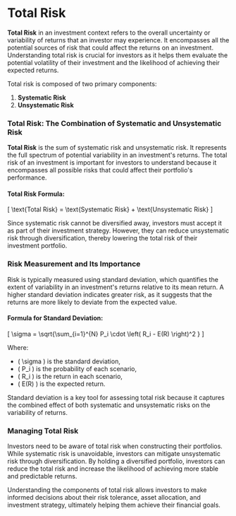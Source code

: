 # Total Risk

**Total Risk** in an investment context refers to the overall uncertainty or variability of returns that an investor may experience. It encompasses all the potential sources of risk that could affect the returns on an investment. Understanding total risk is crucial for investors as it helps them evaluate the potential volatility of their investment and the likelihood of achieving their expected returns.

Total risk is composed of two primary components:

1. **Systematic Risk**
2. **Unsystematic Risk**

### Total Risk: The Combination of Systematic and Unsystematic Risk

**Total Risk** is the sum of systematic risk and unsystematic risk. It represents the full spectrum of potential variability in an investment's returns. The total risk of an investment is important for investors to understand because it encompasses all possible risks that could affect their portfolio's performance.

#### Total Risk Formula:
\[
\text{Total Risk} = \text{Systematic Risk} + \text{Unsystematic Risk}
\]

Since systematic risk cannot be diversified away, investors must accept it as part of their investment strategy. However, they can reduce unsystematic risk through diversification, thereby lowering the total risk of their investment portfolio.

### Risk Measurement and Its Importance

Risk is typically measured using standard deviation, which quantifies the extent of variability in an investment's returns relative to its mean return. A higher standard deviation indicates greater risk, as it suggests that the returns are more likely to deviate from the expected value.

#### Formula for Standard Deviation:
\[
\sigma = \sqrt{\sum_{i=1}^{N} P_i \cdot \left( R_i - E(R) \right)^2 }
\]

Where:
- \( \sigma \) is the standard deviation,
- \( P_i \) is the probability of each scenario,
- \( R_i \) is the return in each scenario,
- \( E(R) \) is the expected return.

Standard deviation is a key tool for assessing total risk because it captures the combined effect of both systematic and unsystematic risks on the variability of returns.

### Managing Total Risk

Investors need to be aware of total risk when constructing their portfolios. While systematic risk is unavoidable, investors can mitigate unsystematic risk through diversification. By holding a diversified portfolio, investors can reduce the total risk and increase the likelihood of achieving more stable and predictable returns.

Understanding the components of total risk allows investors to make informed decisions about their risk tolerance, asset allocation, and investment strategy, ultimately helping them achieve their financial goals.
